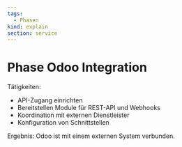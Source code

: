 ```yaml
---
tags:
  - Phasen
kind: explain
section: service
---
```


# Phase Odoo Integration

Tätigkeiten:

- API-Zugang einrichten
- Bereitstellen Module für REST-API und Webhooks
- Koordination mit externen Dienstleister
- Konfiguration von Schnittstellen

Ergebnis: Odoo ist mit einem externen System verbunden.
